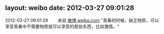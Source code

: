 layout: weibo
date: 2012-03-27 09:01:28
---
<meta name="referrer" content="no-referrer" />

2012-03-27 09:01:28  &nbsp;&nbsp;&nbsp;&nbsp;&nbsp;&nbsp; 来自 <a href="http://weibo.com/" rel="nofollow">微博 weibo.com</a>
"青春的时候，缺乏物质，可以享受青春中不需要物质就可以享受的那些东西，比如激情。" ​​​
